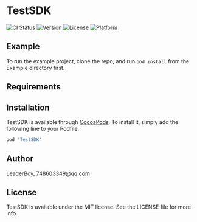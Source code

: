 # TestSDK

[![CI Status](https://img.shields.io/travis/LeaderBoy/TestSDK.svg?style=flat)](https://travis-ci.org/LeaderBoy/TestSDK)
[![Version](https://img.shields.io/cocoapods/v/TestSDK.svg?style=flat)](https://cocoapods.org/pods/TestSDK)
[![License](https://img.shields.io/cocoapods/l/TestSDK.svg?style=flat)](https://cocoapods.org/pods/TestSDK)
[![Platform](https://img.shields.io/cocoapods/p/TestSDK.svg?style=flat)](https://cocoapods.org/pods/TestSDK)

## Example

To run the example project, clone the repo, and run `pod install` from the Example directory first.

## Requirements

## Installation

TestSDK is available through [CocoaPods](https://cocoapods.org). To install
it, simply add the following line to your Podfile:

```ruby
pod 'TestSDK'
```

## Author

LeaderBoy, 748603349@qq.com

## License

TestSDK is available under the MIT license. See the LICENSE file for more info.
